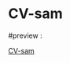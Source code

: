 # CV-sam

#preview :

<a href="https://htmlpreview.github.io/?https://github.com/samirbensadi/CV-sam/blob/master/index.html"> CV-sam</a>
